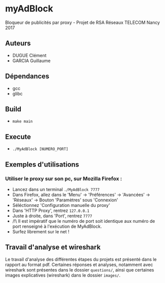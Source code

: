# myAdBlock
Bloqueur de publicités par proxy - Projet de RSA Réseaux TELECOM Nancy 2017

## Auteurs
 - DUGUE Clément
 - GARCIA Guillaume

## Dépendances
 - gcc
 - glibc

## Build
 - `make main`

## Execute
 - `./MyAdBlock [NUMERO_PORT]`

## Exemples d'utilisations
### Utiliser le proxy sur son pc, sur Mozilla Firefox :
 - Lancez dans un terminal `./MyAdBlock 7777`
 - Dans Firefox, allez dans le 'Menu' -> 'Préférences' -> 'Avancées' -> 'Réseaux' -> Bouton 'Paramètres' sous 'Connexion'
 - Séléctionnez 'Configuration manuelle du proxy'
 - Dans 'HTTP Proxy', rentrez `127.0.0.1`
 - Juste à droite, dans 'Port', rentrez `7777`
 - /!\\ Il est impératif que le numéro de port soit identique aux numéro de port renseigné à l'exécution de MyAdBlock.
 - Surfez librement sur le net !

## Travail d'analyse et wireshark
  Le travail d'analyse des différentes étapes du projets est présenté dans le rapport au format pdf. Certaines réponses et analyses, notamment avec wireshark sont présentes dans le dossier `questions/`, ainsi que certaines images explicatives (wireshark) dans le dossier `images/`.

